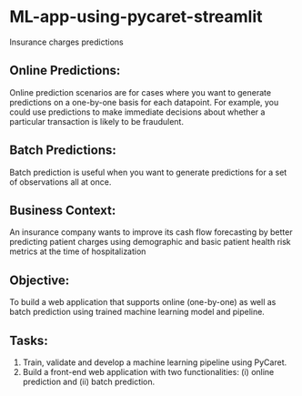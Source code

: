 # ML-app-using-pycaret-streamlit

Insurance charges predictions

## Online Predictions:
Online prediction scenarios are for cases where you want to generate predictions on a one-by-one basis for each datapoint. For example, you could use predictions to make immediate decisions about whether a particular transaction is likely to be fraudulent.

## Batch Predictions:
Batch prediction is useful when you want to generate predictions for a set of observations all at once.

## Business Context:
An insurance company wants to improve its cash flow forecasting by better predicting patient charges using demographic and basic patient health risk metrics at the time of hospitalization

## Objective:
To build a web application that supports online (one-by-one) as well as batch prediction using trained machine learning model and pipeline.

## Tasks:
1. Train, validate and develop a machine learning pipeline using PyCaret.
2. Build a front-end web application with two functionalities: (i) online prediction and (ii) batch prediction.
